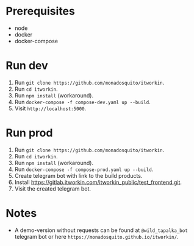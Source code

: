 # Prerequisites

- node
- docker
- docker-compose

# Run dev

1. Run `git clone https://github.com/monadosquito/itworkin`.
2. Run `cd itworkin`.
3. Run `npm install` (workaround).
4. Run `docker-compose -f compose-dev.yaml up --build`.
5. Visit `http://localhost:5000`.

# Run prod

1. Run `git clone https://github.com/monadosquito/itworkin`.
2. Run `cd itworkin`.
3. Run `npm install` (workaround).
4. Run `docker-compose -f compose-prod.yaml up --build`.
5. Create telegram bot with link to the build products.
6. Install https://gitlab.itworkin.com/itworkin_public/test_frontend.git.
7. Visit the created telegram bot.

# Notes

- A demo-version without requests can be found at `@wild_tapalka_bot` telegram bot or here `https://monadosquito.github.io/itworkin/`.

